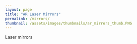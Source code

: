 ```yaml
---
layout: page
title: "AR Laser Mirrors"
permalink: /mirrors/
thumbnail: /assets/images/thumbnails/ar_mirrors_thumb.PNG
---
```


Laser mirrors